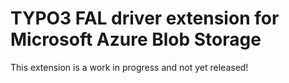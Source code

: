 # TYPO3 FAL driver extension for Microsoft Azure Blob Storage
This extension is a work in progress and not yet released!